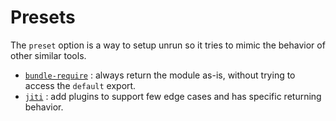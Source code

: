 # Presets

The `preset` option is a way to setup unrun so it tries to mimic the behavior of
other similar tools.

- [`bundle-require`](https://github.com/egoist/bundle-require/) : always return the module as-is, without trying to access the `default` export.
- [`jiti`](https://github.com/unjs/jiti/) : add plugins to support few edge cases and has specific returning behavior.
